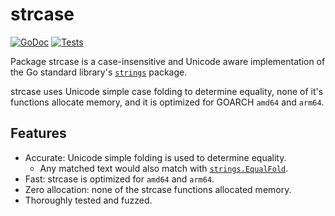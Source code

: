 # strcase

[![GoDoc](https://img.shields.io/badge/godoc-reference-blue.svg)](https://pkg.go.dev/github.com/charlievieth/strcase)
[![Tests](https://github.com/charlievieth/strcase/actions/workflows/test.yml/badge.svg)](https://github.com/charlievieth/strcase/actions/workflows/test.yml)

Package strcase is a case-insensitive and Unicode aware implementation of the
Go standard library's [`strings`](https://pkg.go.dev/strings) package.

strcase uses Unicode simple case folding to determine equality, none of it's
functions allocate memory, and it is optimized for GOARCH `amd64` and `arm64`.

## Features

- Accurate: Unicode simple folding is used to determine equality.
   - Any matched text would also match with [`strings.EqualFold`](https://pkg.go.dev/strings#EqualFold).
- Fast: strcase is optimized for `amd64` and `arm64`.
- Zero allocation: none of the strcase functions allocated memory.
- Thoroughly tested and fuzzed.
